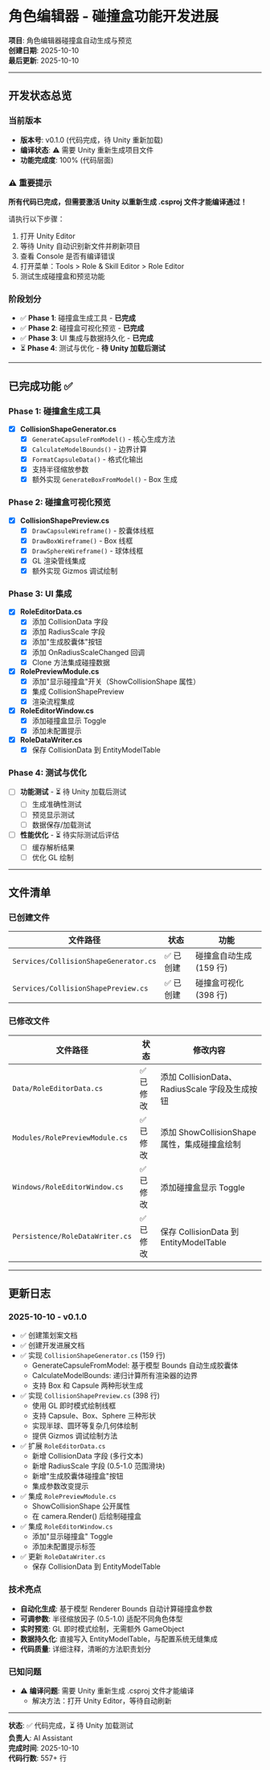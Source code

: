 # 角色编辑器 - 碰撞盒功能开发进展

**项目**: 角色编辑器碰撞盒自动生成与预览  
**创建日期**: 2025-10-10  
**最后更新**: 2025-10-10  

---

## 开发状态总览

### 当前版本
- **版本号**: v0.1.0 (代码完成，待 Unity 重新加载)
- **编译状态**: ⚠️ 需要 Unity 重新生成项目文件
- **功能完成度**: 100% (代码层面)

### ⚠️ 重要提示
**所有代码已完成，但需要激活 Unity 以重新生成 .csproj 文件才能编译通过！**

请执行以下步骤：
1. 打开 Unity Editor
2. 等待 Unity 自动识别新文件并刷新项目
3. 查看 Console 是否有编译错误
4. 打开菜单：Tools > Role & Skill Editor > Role Editor
5. 测试生成碰撞盒和预览功能

### 阶段划分
- ✅ **Phase 1**: 碰撞盒生成工具 - **已完成**
- ✅ **Phase 2**: 碰撞盒可视化预览 - **已完成**
- ✅ **Phase 3**: UI 集成与数据持久化 - **已完成**
- ⏳ **Phase 4**: 测试与优化 - **待 Unity 加载后测试**

---

## 已完成功能 ✅

### Phase 1: 碰撞盒生成工具

- [x] **CollisionShapeGenerator.cs**
  - [x] `GenerateCapsuleFromModel()` - 核心生成方法
  - [x] `CalculateModelBounds()` - 边界计算
  - [x] `FormatCapsuleData()` - 格式化输出
  - [x] 支持半径缩放参数
  - [x] 额外实现 `GenerateBoxFromModel()` - Box 生成

### Phase 2: 碰撞盒可视化预览

- [x] **CollisionShapePreview.cs**
  - [x] `DrawCapsuleWireframe()` - 胶囊体线框
  - [x] `DrawBoxWireframe()` - Box 线框
  - [x] `DrawSphereWireframe()` - 球体线框
  - [x] GL 渲染管线集成
  - [x] 额外实现 Gizmos 调试绘制

### Phase 3: UI 集成

- [x] **RoleEditorData.cs**
  - [x] 添加 CollisionData 字段
  - [x] 添加 RadiusScale 字段
  - [x] 添加"生成胶囊体"按钮
  - [x] 添加 OnRadiusScaleChanged 回调
  - [x] Clone 方法集成碰撞数据
  
- [x] **RolePreviewModule.cs**
  - [x] 添加"显示碰撞盒"开关（ShowCollisionShape 属性）
  - [x] 集成 CollisionShapePreview
  - [x] 渲染流程集成
  
- [x] **RoleEditorWindow.cs**
  - [x] 添加碰撞盒显示 Toggle
  - [x] 添加未配置提示
  
- [x] **RoleDataWriter.cs**
  - [x] 保存 CollisionData 到 EntityModelTable

### Phase 4: 测试与优化

- [ ] **功能测试** - ⏳ 待 Unity 加载后测试
  - [ ] 生成准确性测试
  - [ ] 预览显示测试
  - [ ] 数据保存/加载测试
  
- [ ] **性能优化** - ⏳ 待实际测试后评估
  - [ ] 缓存解析结果
  - [ ] 优化 GL 绘制

---

## 文件清单

### 已创建文件

| 文件路径 | 状态 | 功能 |
|---------|------|------|
| `Services/CollisionShapeGenerator.cs` | ✅ 已创建 | 碰撞盒自动生成 (159 行) |
| `Services/CollisionShapePreview.cs` | ✅ 已创建 | 碰撞盒可视化 (398 行) |

### 已修改文件

| 文件路径 | 状态 | 修改内容 |
|---------|------|----------|
| `Data/RoleEditorData.cs` | ✅ 已修改 | 添加 CollisionData、RadiusScale 字段及生成按钮 |
| `Modules/RolePreviewModule.cs` | ✅ 已修改 | 添加 ShowCollisionShape 属性，集成碰撞盒绘制 |
| `Windows/RoleEditorWindow.cs` | ✅ 已修改 | 添加碰撞盒显示 Toggle |
| `Persistence/RoleDataWriter.cs` | ✅ 已修改 | 保存 CollisionData 到 EntityModelTable |

---

## 更新日志

### 2025-10-10 - v0.1.0
- ✅ 创建策划案文档
- ✅ 创建开发进展文档
- ✅ 实现 `CollisionShapeGenerator.cs` (159 行)
  - GenerateCapsuleFromModel: 基于模型 Bounds 自动生成胶囊体
  - CalculateModelBounds: 递归计算所有渲染器的边界
  - 支持 Box 和 Capsule 两种形状生成
- ✅ 实现 `CollisionShapePreview.cs` (398 行)
  - 使用 GL 即时模式绘制线框
  - 支持 Capsule、Box、Sphere 三种形状
  - 实现半球、圆环等复杂几何体绘制
  - 提供 Gizmos 调试绘制方法
- ✅ 扩展 `RoleEditorData.cs`
  - 新增 CollisionData 字段 (多行文本)
  - 新增 RadiusScale 字段 (0.5-1.0 范围滑块)
  - 新增"生成胶囊体碰撞盒"按钮
  - 集成参数改变提示
- ✅ 集成 `RolePreviewModule.cs`
  - ShowCollisionShape 公开属性
  - 在 camera.Render() 后绘制碰撞盒
- ✅ 集成 `RoleEditorWindow.cs`
  - 添加"显示碰撞盒" Toggle
  - 添加未配置提示标签
- ✅ 更新 `RoleDataWriter.cs`
  - 保存 CollisionData 到 EntityModelTable

### 技术亮点
- **自动化生成**: 基于模型 Renderer Bounds 自动计算碰撞盒参数
- **可调参数**: 半径缩放因子 (0.5-1.0) 适配不同角色体型
- **实时预览**: GL 即时模式绘制，无需额外 GameObject
- **数据持久化**: 直接写入 EntityModelTable，与配置系统无缝集成
- **代码质量**: 详细注释，清晰的方法职责划分

### 已知问题
- ⚠️ **编译问题**: 需要 Unity 重新生成 .csproj 文件才能编译
  - 解决方法：打开 Unity Editor，等待自动刷新

---

**状态**: ✅ 代码完成，⏳ 待 Unity 加载测试  
**负责人**: AI Assistant  
**完成时间**: 2025-10-10  
**代码行数**: 557+ 行  


